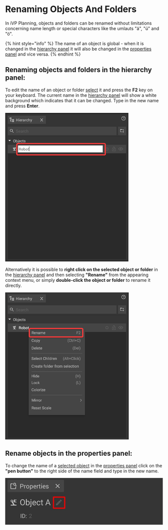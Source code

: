 # Renaming Objects And Folders

In iVP Planning, objects and folders can be renamed without limitations concerning name length or special characters like the umlauts "ä", "ü" and "ö".

{% hint style="info" %}
The name of an object is global - when it is changed in the [hierarchy panel](../user-interface/hierarchy-panel.md) it will also be changed in the [properties panel](../user-interface/the-info-panel.md) and vice versa.
{% endhint %}

## Renaming objects and folders in the hierarchy panel:

To edit the name of an object or folder [select](../machines/selecting-and-moving-objects.md) it and press the **F2** key on your keyboard. The current name in the [hierarchy panel](../user-interface/hierarchy-panel.md) will show a white background which indicates that it can be changed. Type in the new name and press **Enter**.

![](../../../.gitbook/assets/iVP_Planning_ObjectInteraction_RenameObjectsHierarchy1.png)

Alternatively it is possible to **right click on the selected object or folder** in the [hierarchy panel](../user-interface/hierarchy-panel.md) and then selecting **"Rename"** from the appearing context menu, or simply **double-click the object or folder** to rename it directly.

![](../../../.gitbook/assets/iVP_Planning_ObjectInteraction_RenameObjectsHierarchy0.png)

## Rename objects in the properties panel:

To change the name of a [selected object](../machines/selecting-and-moving-objects.md) in the [properties panel](../user-interface/the-info-panel.md) click on the **"pen button"** to the right side of the name field and type in the new name.

![](../../../.gitbook/assets/Properties_rename.jpg)
